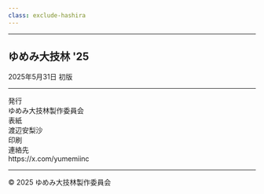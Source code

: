```yaml
---
class: exclude-hashira
---
```


<!-- markdownlint-disable MD041 -->
<hr class="page-break" />
<!-- markdownlint-enable MD041 -->

<section class="colophon">

## ゆめみ大技林 '25

<!-- textlint-disable ja-technical-writing/ja-no-mixed-period -->
<!-- textlint-disable ja-spacing/ja-no-space-between-full-width -->
<!-- textlint-disable ja-spacing/ja-space-between-half-and-full-width -->
2025年5月31日 初版
<!-- textlint-enable ja-technical-writing/ja-no-mixed-period -->
<!-- textlint-enable ja-spacing/ja-no-space-between-full-width -->
<!-- textlint-enable ja-spacing/ja-space-between-half-and-full-width -->

---

<div class="colophon-container">
  <div class="colophon-row">
    <div class="colophon-label">発行</div>
    <div class="colophon-value">ゆめみ大技林製作委員会</div>
  </div>
  <div class="colophon-row">
    <div class="colophon-label">表紙</div>
    <div class="colophon-value">渡辺安梨沙</div>
  </div>
  <div class="colophon-row">
    <div class="colophon-label">印刷</div>
    <div class="colophon-value"><!-- 日光企画 --></div>
  </div>
  <div class="colophon-row">
    <div class="colophon-label">連絡先</div>
    <div class="colophon-value">https://x.com/yumemiinc</div>
  </div>
</div>

---

<!-- textlint-disable ja-technical-writing/ja-no-mixed-period -->

© 2025 ゆめみ大技林製作委員会

<!-- textlint-enable: ja-technical-writing/ja-no-mixed-period -->

</section>
